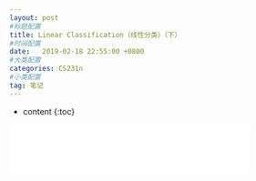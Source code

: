 ```yaml
---
layout: post
#标题配置
title: Linear Classification（线性分类）（下）
#时间配置
date:   2019-02-18 22:55:00 +0800
#大类配置
categories: CS231n
#小类配置
tag: 笔记
---
```


* content
{:toc}


<iframe frameborder="no" border="0" marginwidth="0" marginheight="0" width="420" height="86" src="//music.163.com/outchain/player?type=2&id=28828076&auto=1&height=66"></iframe>
